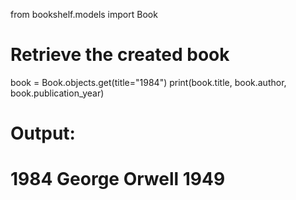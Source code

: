 from bookshelf.models import Book

# Retrieve the created book
book = Book.objects.get(title="1984")
print(book.title, book.author, book.publication_year)

# Output:
# 1984 George Orwell 1949
